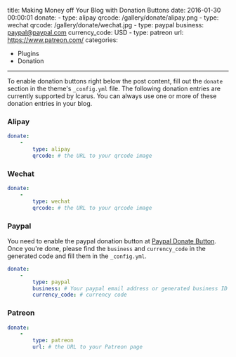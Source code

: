 title: Making Money off Your Blog with Donation Buttons
date: 2016-01-30 00:00:01
donate:
    -
        type: alipay
        qrcode: /gallery/donate/alipay.png
    -
        type: wechat
        qrcode: /gallery/donate/wechat.jpg
    -
        type: paypal
        business: paypal@paypal.com
        currency_code: USD
    -
        type: patreon
        url: https://www.patreon.com/
categories:
- Plugins
- Donation
---

To enable donation buttons right below the post content, fill out the `donate` section in the theme's `_config.yml` file. The following donation entries are currently supported by Icarus. You can always use one or more of these donation entries in your blog.

<!-- more -->

### Alipay

```yml
donate:
    -
        type: alipay
        qrcode: # the URL to your qrcode image
```

### Wechat

```yml
donate:
    -
        type: wechat
        qrcode: # the URL to your qrcode image
```

### Paypal

You need to enable the paypal donation button at [Paypal Donate Button](https://www.paypal.com/donate/buttons/). Once you're done, please find the `business` and `currency_code` in the generated code and fill them in the `_config.yml`.

```yml
donate:
    -
        type: paypal
        business: # Your paypal email address or generated business ID
        currency_code: # currency code
```

### Patreon

```yml
donate:
    -
        type: patreon
        url: # the URL to your Patreon page
```